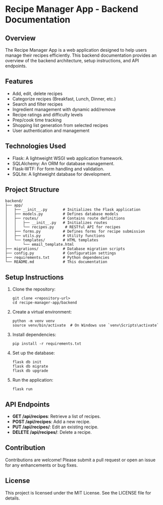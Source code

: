 # Recipe Manager App - Backend Documentation

## Overview
The Recipe Manager App is a web application designed to help users manage their recipes efficiently. This backend documentation provides an overview of the backend architecture, setup instructions, and API endpoints.

## Features
- Add, edit, delete recipes
- Categorize recipes (Breakfast, Lunch, Dinner, etc.)
- Search and filter recipes
- Ingredient management with dynamic add/remove
- Recipe ratings and difficulty levels
- Prep/cook time tracking
- Shopping list generation from selected recipes
- User authentication and management

## Technologies Used
- Flask: A lightweight WSGI web application framework.
- SQLAlchemy: An ORM for database management.
- Flask-WTF: For form handling and validation.
- SQLite: A lightweight database for development.

## Project Structure
```
backend/
├── app/
│   ├── __init__.py       # Initializes the Flask application
│   ├── models.py         # Defines database models
│   ├── routes/           # Contains route definitions
│   │   ├── __init__.py   # Initializes routes
│   │   └── recipes.py     # RESTful API for recipes
│   ├── forms.py          # Defines forms for recipe submission
│   ├── utils.py          # Utility functions
│   └── templates/        # HTML templates
│       └── email_template.html
├── migrations/           # Database migration scripts
├── config.py             # Configuration settings
├── requirements.txt      # Python dependencies
└── README.md             # This documentation
```

## Setup Instructions
1. Clone the repository:
   ```
   git clone <repository-url>
   cd recipe-manager-app/backend
   ```

2. Create a virtual environment:
   ```
   python -m venv venv
   source venv/bin/activate  # On Windows use `venv\Scripts\activate`
   ```

3. Install dependencies:
   ```
   pip install -r requirements.txt
   ```

4. Set up the database:
   ```
   flask db init
   flask db migrate
   flask db upgrade
   ```

5. Run the application:
   ```
   flask run
   ```

## API Endpoints
- **GET /api/recipes**: Retrieve a list of recipes.
- **POST /api/recipes**: Add a new recipe.
- **PUT /api/recipes/<id>**: Edit an existing recipe.
- **DELETE /api/recipes/<id>**: Delete a recipe.

## Contribution
Contributions are welcome! Please submit a pull request or open an issue for any enhancements or bug fixes.

## License
This project is licensed under the MIT License. See the LICENSE file for details.